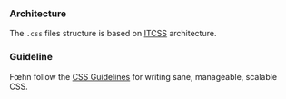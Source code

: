 ### Architecture

The `.css` files structure is based on [ITCSS](http://itcss.io/) architecture.

### Guideline

Fœhn follow the [CSS Guidelines](http://cssguidelin.es/) for writing sane,
manageable, scalable CSS.
